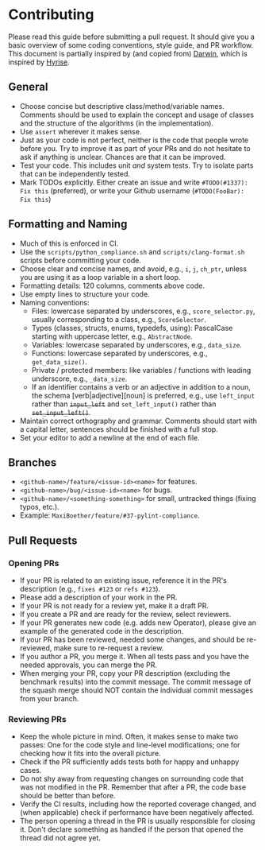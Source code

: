 # Contributing

Please read this guide before submitting a pull request. It should give you a basic overview of some coding conventions,
style guide, and PR workflow. This document is partially inspired by (and copied
from) [Darwin](https://github.com/hpides/darwin), which is inspired by [Hyrise](https://github.com/hyrise/hyrise/blob/master/CONTRIBUTING.md).

## General

- Choose concise but descriptive class/method/variable names. Comments should be used to explain the concept and usage
  of classes and the structure of the algorithms (in the implementation).
- Use `assert` wherever it makes sense.
- Just as your code is not perfect, neither is the code that people wrote before you. Try to improve it as part of your
  PRs and do not hesitate to ask if anything is unclear. Chances are that it can be improved.
- Test your code. This includes unit *and* system tests. Try to isolate parts that can be independently tested.
- Mark TODOs explicitly. Either create an issue and write `#TODO(#1337): Fix this` (preferred), or write your Github username (`#TODO(FooBar): Fix this`)

## Formatting and Naming

* Much of this is enforced in CI.
* Use the `scripts/python_compliance.sh` and `scripts/clang-format.sh` scripts before committing your code.
* Choose clear and concise names, and avoid, e.g., `i`, `j`, `ch_ptr`, unless you are using it as a loop variable in a
  short loop.
* Formatting details: 120 columns, comments above code.
* Use empty lines to structure your code.
* Naming conventions:
    * Files: lowercase separated by underscores, e.g., `score_selector.py`, usually corresponding to a class, e.g.,
      `ScoreSelector`.
    * Types (classes, structs, enums, typedefs, using): PascalCase starting with uppercase letter, e.g., `AbstractNode`.
    * Variables: lowercase separated by underscores, e.g., `data_size`.
    * Functions: lowercase separated by underscores, e.g., `get_data_size()`.
    * Private / protected members: like variables / functions with leading underscore, e.g., `_data_size`.
    * If an identifier contains a verb or an adjective in addition to a noun, the schema [verb|adjective]\[noun] is
      preferred, e.g., use `left_input` rather than ~~`input_left`~~ and `set_left_input()` rather than
      ~~`set_input_left()`~~.
* Maintain correct orthography and grammar. Comments should start with a capital letter, sentences should be finished
  with a full stop.
* Set your editor to add a newline at the end of each file.

## Branches

* `<github-name>/feature/<issue-id><name>` for features.
* `<github-name>/bug/<issue-id><name>` for bugs.
* `<github-name>/<something-something>` for small, untracked things (fixing typos, etc.).
* Example: `MaxiBoether/feature/#37-pylint-compliance`.

## Pull Requests

### Opening PRs

* If your PR is related to an existing issue, reference it in the PR's description (e.g., `fixes #123` or `refs #123`).
* Please add a description of your work in the PR.
* If your PR is not ready for a review yet, make it a draft PR.
* If you create a PR and are ready for the review, select reviewers.
* If your PR generates new code (e.g. adds new Operator), please give an example of the generated code in the
  description.
* If your PR has been reviewed, needed some changes, and should be re-reviewed, make sure to re-request a review.
* If you author a PR, you merge it. When all tests pass and you have the needed approvals, you can merge the PR.
* When merging your PR, copy your PR description (excluding the benchmark results) into the commit message. The commit
  message of the squash merge should NOT contain the individual commit messages from your branch.

### Reviewing PRs

* Keep the whole picture in mind. Often, it makes sense to make two passes: One for the code style and line-level
  modifications; one for checking how it fits into the overall picture.
* Check if the PR sufficiently adds tests both for happy and unhappy cases.
* Do not shy away from requesting changes on surrounding code that was not modified in the PR. Remember that after a PR,
  the code base should be better than before.
* Verify the CI results, including how the reported coverage changed, and (when applicable) check if performance
  have been negatively affected.
* The person opening a thread in the PR is usually responsible for closing it. Don't declare something as handled if the person
   that opened the thread did not agree yet.